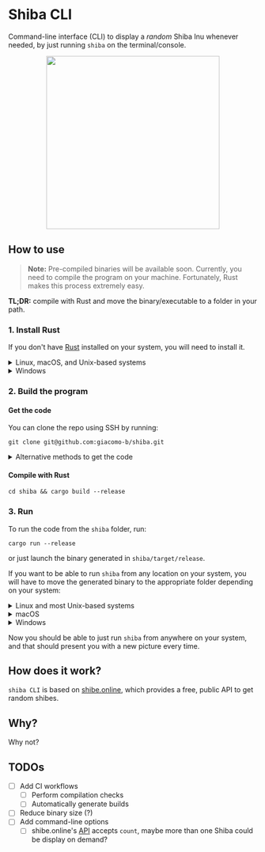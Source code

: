 # Shiba CLI

Command-line interface (CLI) to display a *random* Shiba Inu whenever needed, by just running `shiba` on the terminal/console.

<p align="center">
  <img src="https://cdn.shibe.online/shibes/94cb90933e179375608c5c58b3d8658ef136ad3c.jpg" height="350" width="auto" />
</p>

## How to use

> **Note:** Pre-compiled binaries will be available soon. Currently, you need to compile the program on your machine. Fortunately, Rust makes this process extremely easy.

**TL;DR:** compile with Rust and move the binary/executable to a folder in your path.

### 1. Install Rust

If you don't have [Rust](https://www.rust-lang.org/) installed on your system, you will need to install it.

<details>
<summary>Linux, macOS, and Unix-based systems</summary>
- 	Run the following in your terminal

	```console
	curl --proto '=https' --tlsv1.2 -sSf https://sh.rustup.rs | sh
	```
- Follow the on-screen instructions
</details>

<details>
<summary>Windows</summary>
- 	Download the installer from [here](https://www.rust-lang.org/tools/install)
- 	Run the installer and follow the on-screen instructions
</details>

### 2. Build the program

#### Get the code
  You can clone the repo using SSH by running:

  ```console
  git clone git@github.com:giacomo-b/shiba.git
  ```
  <details>
  <summary>Alternative methods to get the code</summary>
  
  You may also:
  - Clone using HTTPS

    ```console
    git clone git@github.com:giacomo-b/shiba.git
    ```
  - Download the [zip](https://github.com/giacomo-b/shiba/archive/refs/heads/master.zip).
  </details>

#### Compile with Rust

```console
cd shiba && cargo build --release
```

### 3. Run

To run the code from the `shiba` folder, run:
```console
cargo run --release
```
or just launch the binary generated in `shiba/target/release`.

If you want to be able to run `shiba` from any location on your system, you will have to move the generated binary to the appropriate folder depending on your system:

<details>
<summary>Linux and most Unix-based systems</summary>
- 	Run the following from within the `shiba` folder

	```console
	sudo mv ./target/release/shiba /bin/
	```
- 	Restart terminal
</details>

<details>
<summary>macOS</summary>
- 	Run the following from within the `shiba` folder

	```console
	sudo mv ./target/release/shiba /usr/local/bin/
	```
- 	Restart terminal
</details>

<details>
<summary>Windows</summary>
- 	Place `shiba.exe` (found in `shiba/target/release/`) in a directory of your choice (such as `C:\your\path\here\`)
-	Run the following:

	```console
	set PATH=%PATH%;C:\your\path\here\
	```
- 	Restart terminal
</details>

Now you should be able to just run `shiba` from anywhere on your system, and that should present you with a new picture every time.

## How does it work?

`shiba CLI` is based on [shibe.online](https://shibe.online/), which provides a free, public API to get random shibes.
  
## Why?

Why not?

## TODOs

- [ ] Add CI workflows
  - [ ] Perform compilation checks
  - [ ] Automatically generate builds
- [ ] Reduce binary size (?)
- [ ] Add command-line options
  - [ ] shibe.online's [API](https://shibe.online/) accepts `count`, maybe more than one Shiba could be display on demand?
